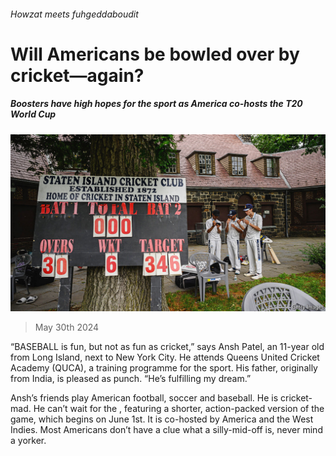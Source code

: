 ###### Howzat meets fuhgeddaboudit

# Will Americans be bowled over by cricket—again? 

##### Boosters have high hopes for the sport as America co-hosts the T20 World Cup 

![image](images/20240601_USP004.jpg) 

> May 30th 2024 

“BASEBALL is fun, but not as fun as cricket,” says Ansh Patel, an 11-year old from Long Island, next to New York City. He attends Queens United Cricket Academy (QUCA), a training programme for the sport. His father, originally from India, is pleased as punch. “He’s fulfilling my dream.” 

Ansh’s friends play American football, soccer and baseball. He is cricket-mad. He can’t wait for the , featuring a shorter, action-packed version of the game, which begins on June 1st. It is co-hosted by America and the West Indies. Most Americans don’t have a clue what a silly-mid-off is, never mind a yorker. 


